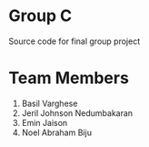 # Group C
Source code for final group project

# Team Members
1. Basil Varghese
2. Jeril Johnson Nedumbakaran
3. Emin Jaison 
4. Noel Abraham Biju

